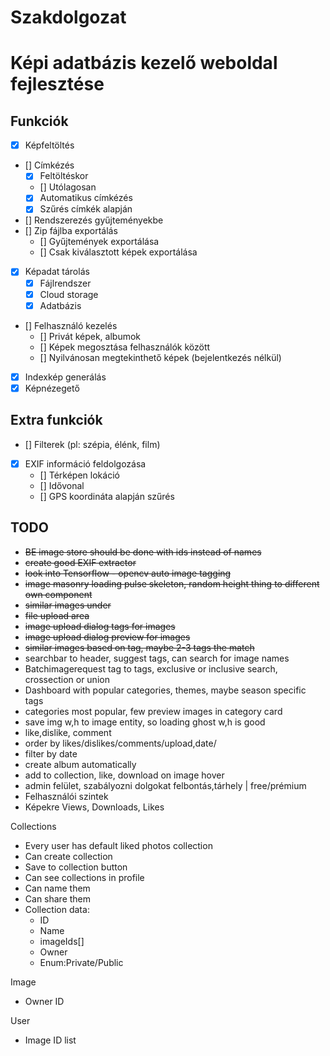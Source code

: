 # Szakdolgozat

# Képi adatbázis kezelő weboldal fejlesztése

## Funkciók

- [X] Képfeltöltés
- [] Címkézés
    - [X] Feltöltéskor
    - [] Utólagosan
    - [X] Automatikus címkézés
    - [X] Szűrés címkék alapján
- [] Rendszerezés gyűjteményekbe
- [] Zip fájlba exportálás
    - [] Gyűjtemények exportálása
    - [] Csak kiválasztott képek exportálása
- [X] Képadat tárolás
    - [X] Fájlrendszer
    - [X] Cloud storage
    - [X] Adatbázis
- [] Felhasználó kezelés
    - [] Privát képek, albumok
    - [] Képek megosztása felhasználók között
    - [] Nyilvánosan megtekinthető képek (bejelentkezés nélkül)
- [X] Indexkép generálás
- [X] Képnézegető

## Extra funkciók

- [] Filterek (pl: szépia, élénk, film)
- [X] EXIF információ feldolgozása
    - [] Térképen lokáció
    - [] Idővonal
    - [] GPS koordináta alapján szűrés

## TODO

- ~~BE image store should be done with ids instead of names~~
- ~~create good EXIF extractor~~
- ~~look into Tensorflow - opencv auto image tagging~~
- ~~image masonry loading pulse skeleton, random height thing to different own component~~
- ~~similar images under~~
- ~~file upload area~~
- ~~image upload dialog tags for images~~
- ~~image upload dialog preview for images~~
- ~~similar images based on tag, maybe 2-3 tags the match~~
- searchbar to header, suggest tags, can search for image names
- Batchimagerequest tag to tags, exclusive or inclusive search, crossection or union
- Dashboard with popular categories, themes, maybe season specific tags
- categories most popular, few preview images in category card
- save img w,h to image entity, so loading ghost w,h is good
- like,dislike, comment
- order by likes/dislikes/comments/upload,date/
- filter by date
- create album automatically
- add to collection, like, download on image hover
- admin felület, szabályozni dolgokat felbontás,tárhely | free/prémium
- Felhasználói szintek
- Képekre Views, Downloads, Likes

Collections

- Every user has default liked photos collection
- Can create collection
- Save to collection button
- Can see collections in profile
- Can name them
- Can share them
- Collection data:
    - ID
    - Name
    - imageIds[]
    - Owner
    - Enum:Private/Public

Image

- Owner ID

User

- Image ID list
